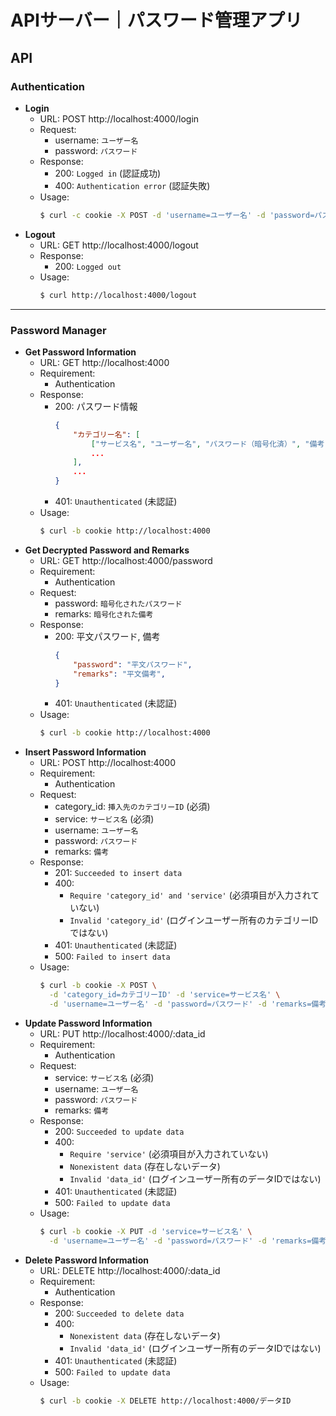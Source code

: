 # APIサーバー｜パスワード管理アプリ

## API

### Authentication
- **Login**
    - URL: POST http://localhost:4000/login
    - Request:
        - username: `ユーザー名`
        - password: `パスワード`
    - Response:
        - 200: `Logged in` (認証成功)
        - 400: `Authentication error` (認証失敗)
    - Usage:
        ```bash
        $ curl -c cookie -X POST -d 'username=ユーザー名' -d 'password=パスワード' http://localhost:4000/login
        ```
- **Logout**
    - URL: GET http://localhost:4000/logout
    - Response:
        - 200: `Logged out`
    - Usage:
        ```bash
        $ curl http://localhost:4000/logout
        ```

---

### Password Manager
- **Get Password Information**
    - URL: GET http://localhost:4000
    - Requirement:
        - Authentication
    - Response:
        - 200: パスワード情報
            ```json
            {
                "カテゴリー名": [
                    ["サービス名", "ユーザー名", "パスワード（暗号化済）", "備考（暗号化済）"],
                    ...
                ],
                ...
            }
            ```
        - 401: `Unauthenticated` (未認証)
    - Usage:
        ```bash
        $ curl -b cookie http://localhost:4000
        ```
- **Get Decrypted Password and Remarks**
    - URL: GET http://localhost:4000/password
    - Requirement:
        - Authentication
    - Request:
        - password: `暗号化されたパスワード`
        - remarks: `暗号化された備考`
    - Response:
        - 200: 平文パスワード, 備考
            ```json
            {
                "password": "平文パスワード",
                "remarks": "平文備考",
            }
            ```
        - 401: `Unauthenticated` (未認証)
    - Usage:
        ```bash
        $ curl -b cookie http://localhost:4000
        ```
- **Insert Password Information**
    - URL: POST http://localhost:4000
    - Requirement:
        - Authentication
    - Request:
        - category_id: `挿入先のカテゴリーID` (必須)
        - service: `サービス名` (必須)
        - username: `ユーザー名`
        - password: `パスワード`
        - remarks: `備考`
    - Response:
        - 201: `Succeeded to insert data`
        - 400:
            - `Require 'category_id' and 'service'` (必須項目が入力されていない)
            - `Invalid 'category_id'` (ログインユーザー所有のカテゴリーIDではない)
        - 401: `Unauthenticated` (未認証)
        - 500: `Failed to insert data`
    - Usage:
        ```bash
        $ curl -b cookie -X POST \
          -d 'category_id=カテゴリーID' -d 'service=サービス名' \
          -d 'username=ユーザー名' -d 'password=パスワード' -d 'remarks=備考' http://localhost:4000
        ```
- **Update Password Information**
    - URL: PUT http://localhost:4000/:data_id
    - Requirement:
        - Authentication
    - Request:
        - service: `サービス名` (必須)
        - username: `ユーザー名`
        - password: `パスワード`
        - remarks: `備考`
    - Response:
        - 200: `Succeeded to update data`
        - 400:
            - `Require 'service'` (必須項目が入力されていない)
            - `Nonexistent data` (存在しないデータ)
            - `Invalid 'data_id'` (ログインユーザー所有のデータIDではない)
        - 401: `Unauthenticated` (未認証)
        - 500: `Failed to update data`
    - Usage:
        ```bash
        $ curl -b cookie -X PUT -d 'service=サービス名' \
          -d 'username=ユーザー名' -d 'password=パスワード' -d 'remarks=備考' http://localhost:4000/データID
        ```
- **Delete Password Information**
    - URL: DELETE http://localhost:4000/:data_id
    - Requirement:
        - Authentication
    - Response:
        - 200: `Succeeded to delete data`
        - 400:
            - `Nonexistent data` (存在しないデータ)
            - `Invalid 'data_id'` (ログインユーザー所有のデータIDではない)
        - 401: `Unauthenticated` (未認証)
        - 500: `Failed to update data`
    - Usage:
        ```bash
        $ curl -b cookie -X DELETE http://localhost:4000/データID
        ```
